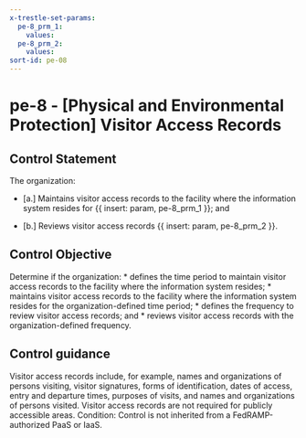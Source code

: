 ```yaml
---
x-trestle-set-params:
  pe-8_prm_1:
    values:
  pe-8_prm_2:
    values:
sort-id: pe-08
---
```


# pe-8 - \[Physical and Environmental Protection\] Visitor Access Records

## Control Statement

The organization:

- \[a.\] Maintains visitor access records to the facility where the information system resides for {{ insert: param, pe-8_prm_1 }}; and

- \[b.\] Reviews visitor access records {{ insert: param, pe-8_prm_2 }}.

## Control Objective

Determine if the organization:    * defines the time period to maintain visitor access records to the facility where the information system resides;  * maintains visitor access records to the facility where the information system resides for the organization-defined time period;  * defines the frequency to review visitor access records; and  * reviews visitor access records with the organization-defined frequency.  

## Control guidance

Visitor access records include, for example, names and organizations of persons visiting, visitor signatures, forms of identification, dates of access, entry and departure times, purposes of visits, and names and organizations of persons visited. Visitor access records are not required for publicly accessible areas.
Condition: Control is not inherited from a FedRAMP-authorized PaaS or IaaS.
